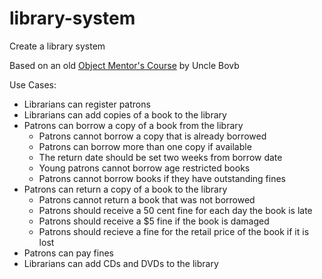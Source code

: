 # library-system
Create a library system

Based on an old [Object Mentor's Course](https://github.com/unclebob/PPP) by Uncle Bovb

Use Cases:
- Librarians can register patrons
- Librarians can add copies of a book to the library
- Patrons can borrow a copy of a book from the library
    - Patrons cannot borrow a copy that is already borrowed
    - Patrons can borrow more than one copy if available
    - The return date should be set two weeks from borrow date
    - Young patrons cannot borrow age restricted books
    - Patrons cannot borrow books if they have outstanding fines
- Patrons can return a copy of a book to the library
    - Patrons cannot return a book that was not borrowed
    - Patrons should receive a 50 cent fine for each day the book is late
    - Patrons should receive a $5 fine if the book is damaged
    - Patrons should recieve a fine for the retail price of the book if it is lost
- Patrons can pay fines
- Librarians can add CDs and DVDs to the library
